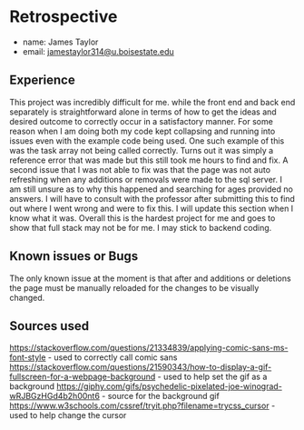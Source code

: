 # Retrospective

- name: James Taylor
- email: jamestaylor314@u.boisestate.edu

## Experience

This project was incredibly difficult for me. while the front end and back end separately is straightforward alone in terms of how to get the ideas and desired outcome to correctly occur in a satisfactory manner. For some reason when I am doing both my code kept collapsing and running into issues even with the example code being used. One such example of this was the task array not being called correctly. Turns out it was simply a reference error that was made but this still took me hours to find and fix. A second issue that I was not able to fix was that the page was not auto refreshing when any additions or removals were made to the sql server. I am still unsure as to why this happened and searching for ages provided no answers. I will have to consult with the professor after submitting this to find out where I went wrong and were to fix this. I will update this section when I know what it was. Overall this is the hardest project for me and goes to show that full stack may not be for me. I may stick to backend coding.

## Known issues or Bugs

The only known issue at the moment is that after and additions or deletions the page must be manually reloaded for the changes to be visually changed.

## Sources used

https://stackoverflow.com/questions/21334839/applying-comic-sans-ms-font-style - used to correctly call comic sans
https://stackoverflow.com/questions/21590343/how-to-display-a-gif-fullscreen-for-a-webpage-background - used to help set the gif as a background
https://giphy.com/gifs/psychedelic-pixelated-joe-winograd-wRJBGzHGd4b2h00nt6 - source for the background gif
https://www.w3schools.com/cssref/tryit.php?filename=trycss_cursor - used to help change the cursor
